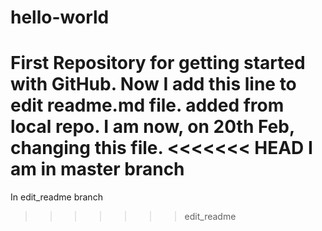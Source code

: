 # hello-world
First Repository for getting started with GitHub.
Now I add this line to edit readme.md file.
added from local repo.
I am now, on 20th Feb, changing this file.
<<<<<<< HEAD
I am in master branch
=======
In edit_readme branch
>>>>>>> edit_readme

